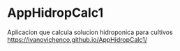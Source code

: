 # AppHidropCalc1
Aplicacion que calcula solucion hidroponica para cultivos
https://ivanovichenco.github.io/AppHidropCalc1/
